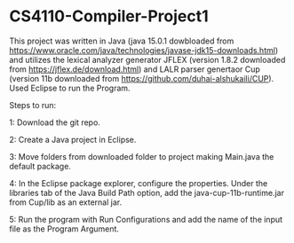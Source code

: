 # CS4110-Compiler-Project1

This project was written in Java (java 15.0.1 dowbloaded from https://www.oracle.com/java/technologies/javase-jdk15-downloads.html) and utilizes the lexical analyzer generator JFLEX (version 1.8.2 downloaded from https://jflex.de/download.html) and LALR parser genertaor Cup (version 11b downloaded from https://github.com/duhai-alshukaili/CUP).
Used Eclipse to run the Program.

Steps to run:

1: Download the git repo.

2: Create a Java project in Eclipse.

3: Move folders from downloaded folder to project making Main.java the default package.

4: In the Eclipse package explorer, configure the properties. Under the libraries tab of the Java Build Path option, add the java-cup-11b-runtime.jar from Cup/lib as an external jar.

5: Run the program with Run Configurations and add the name of the input file as the Program Argument.
